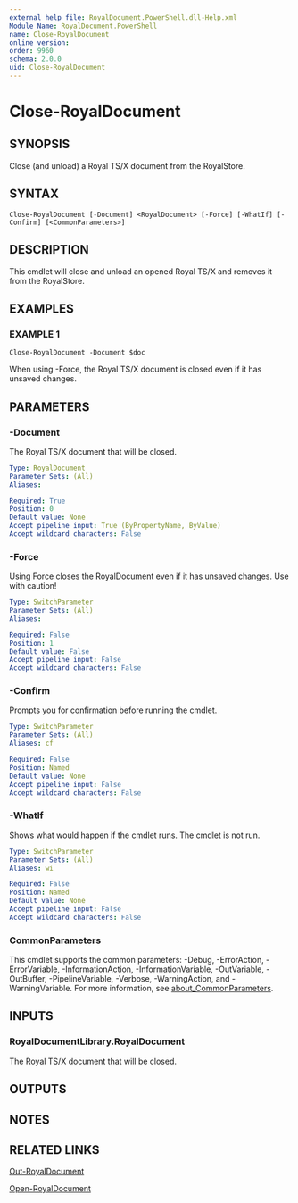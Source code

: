 ```yaml
---
external help file: RoyalDocument.PowerShell.dll-Help.xml
Module Name: RoyalDocument.PowerShell
name: Close-RoyalDocument
online version:
order: 9960
schema: 2.0.0
uid: Close-RoyalDocument
---
```


# Close-RoyalDocument

## SYNOPSIS
Close (and unload) a Royal TS/X document from the RoyalStore.

## SYNTAX

```
Close-RoyalDocument [-Document] <RoyalDocument> [-Force] [-WhatIf] [-Confirm] [<CommonParameters>]
```

## DESCRIPTION
This cmdlet will close and unload an opened Royal TS/X and removes it from the RoyalStore.

## EXAMPLES

### EXAMPLE 1
```
Close-RoyalDocument -Document $doc
```

When using -Force, the Royal TS/X document is closed even if it has unsaved changes.

## PARAMETERS

### -Document
The Royal TS/X document that will be closed.

```yaml
Type: RoyalDocument
Parameter Sets: (All)
Aliases:

Required: True
Position: 0
Default value: None
Accept pipeline input: True (ByPropertyName, ByValue)
Accept wildcard characters: False
```

### -Force
Using Force closes the RoyalDocument even if it has unsaved changes.
Use with caution!

```yaml
Type: SwitchParameter
Parameter Sets: (All)
Aliases:

Required: False
Position: 1
Default value: False
Accept pipeline input: False
Accept wildcard characters: False
```

### -Confirm
Prompts you for confirmation before running the cmdlet.

```yaml
Type: SwitchParameter
Parameter Sets: (All)
Aliases: cf

Required: False
Position: Named
Default value: None
Accept pipeline input: False
Accept wildcard characters: False
```

### -WhatIf
Shows what would happen if the cmdlet runs.
The cmdlet is not run.

```yaml
Type: SwitchParameter
Parameter Sets: (All)
Aliases: wi

Required: False
Position: Named
Default value: None
Accept pipeline input: False
Accept wildcard characters: False
```

### CommonParameters
This cmdlet supports the common parameters: -Debug, -ErrorAction, -ErrorVariable, -InformationAction, -InformationVariable, -OutVariable, -OutBuffer, -PipelineVariable, -Verbose, -WarningAction, and -WarningVariable. For more information, see [about_CommonParameters](http://go.microsoft.com/fwlink/?LinkID=113216).

## INPUTS

### RoyalDocumentLibrary.RoyalDocument
The Royal TS/X document that will be closed.

## OUTPUTS

## NOTES

## RELATED LINKS

[Out-RoyalDocument]()

[Open-RoyalDocument]()

